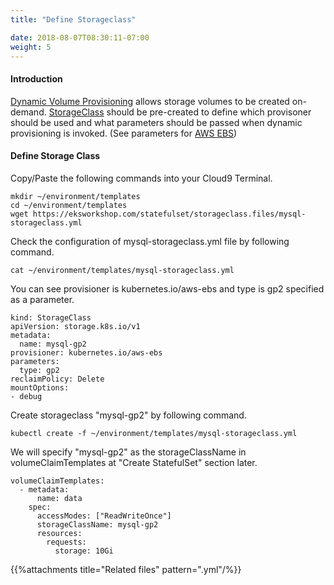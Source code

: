 ```yaml
---
title: "Define Storageclass"

date: 2018-08-07T08:30:11-07:00
weight: 5
---
```

#### Introduction
[Dynamic Volume Provisioning](https://kubernetes.io/docs/concepts/storage/dynamic-provisioning/) allows storage volumes to be created on-demand. [StorageClass](https://kubernetes.io/docs/concepts/storage/storage-classes/) should be pre-created to define which provisoner should be used and what parameters should be passed when dynamic provisioning is invoked.
(See parameters for [AWS EBS](https://kubernetes.io/docs/concepts/storage/storage-classes/#aws-ebs))
#### Define Storage Class
Copy/Paste the following commands into your Cloud9 Terminal. 
```
mkdir ~/environment/templates
cd ~/environment/templates
wget https://eksworkshop.com/statefulset/storageclass.files/mysql-storageclass.yml
```
Check the configuration of mysql-storageclass.yml file by following command.
```
cat ~/environment/templates/mysql-storageclass.yml
```
You can see provisioner is kubernetes.io/aws-ebs and type is gp2 specified as a parameter. 
```
kind: StorageClass
apiVersion: storage.k8s.io/v1
metadata:
  name: mysql-gp2
provisioner: kubernetes.io/aws-ebs
parameters:
  type: gp2
reclaimPolicy: Delete
mountOptions:
- debug
```

Create storageclass "mysql-gp2" by following command. 
```
kubectl create -f ~/environment/templates/mysql-storageclass.yml
```

We will specify "mysql-gp2" as the storageClassName in volumeClaimTemplates at "Create StatefulSet" section later.
```
volumeClaimTemplates:
  - metadata:
      name: data
    spec:
      accessModes: ["ReadWriteOnce"]
      storageClassName: mysql-gp2
      resources:
        requests:
          storage: 10Gi
```

{{%attachments title="Related files" pattern=".yml"/%}}
